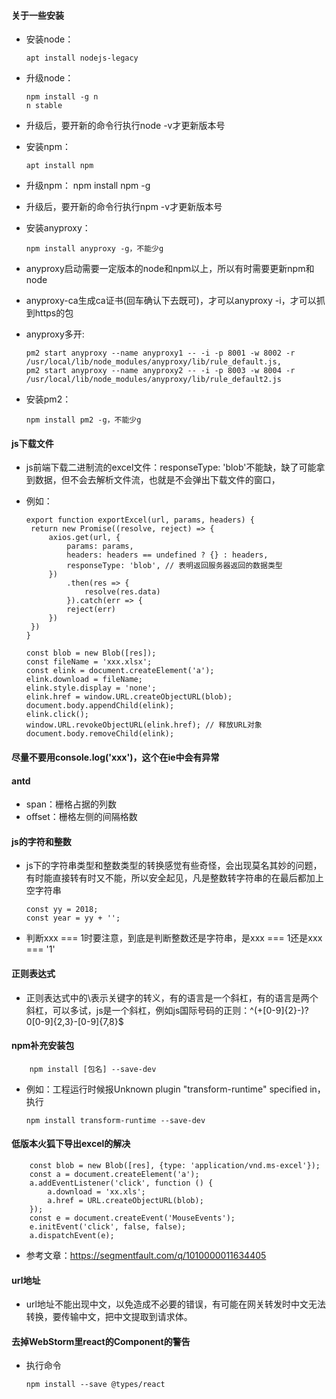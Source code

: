 #### 关于一些安装
  - 安装node：
 
        apt install nodejs-legacy

  - 升级node：

        npm install -g n 
        n stable

  - 升级后，要开新的命令行执行node -v才更新版本号

  - 安装npm：

        apt install npm

  - 升级npm：
        npm install npm -g

  - 升级后，要开新的命令行执行npm -v才更新版本号

  - 安装anyproxy：

        npm install anyproxy -g，不能少g

  - anyproxy启动需要一定版本的node和npm以上，所以有时需要更新npm和node
  - anyproxy-ca生成ca证书(回车确认下去既可)，才可以anyproxy -i，才可以抓到https的包

  - anyproxy多开:

        pm2 start anyproxy --name anyproxy1 -- -i -p 8001 -w 8002 -r /usr/local/lib/node_modules/anyproxy/lib/rule_default.js,
        pm2 start anyproxy --name anyproxy2 -- -i -p 8003 -w 8004 -r /usr/local/lib/node_modules/anyproxy/lib/rule_default2.js

  - 安装pm2：

        npm install pm2 -g，不能少g


#### js下载文件
  - js前端下载二进制流的excel文件：responseType: 'blob'不能缺，缺了可能拿到数据，但不会去解析文件流，也就是不会弹出下载文件的窗口，
  - 例如：

        export function exportExcel(url, params, headers) {
         return new Promise((resolve, reject) => {
             axios.get(url, {
                 params: params,
                 headers: headers == undefined ? {} : headers,
                 responseType: 'blob', // 表明返回服务器返回的数据类型
             })
                 .then(res => {
                     resolve(res.data)
                 }).catch(err => {
                 reject(err)
             })
         })
        }

        const blob = new Blob([res]);
        const fileName = 'xxx.xlsx';
        const elink = document.createElement('a');
        elink.download = fileName;
        elink.style.display = 'none';
        elink.href = window.URL.createObjectURL(blob);
        document.body.appendChild(elink);
        elink.click();
        window.URL.revokeObjectURL(elink.href); // 释放URL对象
        document.body.removeChild(elink);


#### 尽量不要用console.log('xxx')，这个在ie中会有异常


#### antd
  - span：栅格占据的列数
  - offset：栅格左侧的间隔格数


#### js的字符和整数
  - js下的字符串类型和整数类型的转换感觉有些奇怪，会出现莫名其妙的问题，有时能直接转有时又不能，所以安全起见，凡是整数转字符串的在最后都加上空字符串

        const yy = 2018;
        const year = yy + '';
  - 判断xxx === 1时要注意，到底是判断整数还是字符串，是xxx === 1还是xxx === '1'


#### 正则表达式
  - 正则表达式中的\\表示关键字的转义，有的语言是一个斜杠，有的语言是两个斜杠，可以多试，js是一个斜杠，例如js国际号码的正则：^(\+[0-9]{2}-)?0[0-9]{2,3}-[0-9]{7,8}$


#### npm补充安装包

        npm install [包名] --save-dev 
  - 例如：工程运行时候报Unknown plugin "transform-runtime" specified in，执行

        npm install transform-runtime --save-dev


#### 低版本火狐下导出excel的解决

        const blob = new Blob([res], {type: 'application/vnd.ms-excel'});
        const a = document.createElement('a');
        a.addEventListener('click', function () {
            a.download = 'xx.xls';
            a.href = URL.createObjectURL(blob);
        });
        const e = document.createEvent('MouseEvents');
        e.initEvent('click', false, false);
        a.dispatchEvent(e);
  - 参考文章：https://segmentfault.com/q/1010000011634405


#### url地址
  - url地址不能出现中文，以免造成不必要的错误，有可能在网关转发时中文无法转换，要传输中文，把中文提取到请求体。


#### 去掉WebStorm里react的Component的警告
  - 执行命令

        npm install --save @types/react






























